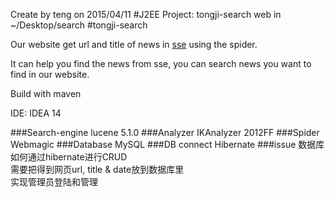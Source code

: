 
Create by teng on 2015/04/11
#J2EE Project: tongji-search
web in ~/Desktop/search
#tongji-search
<p>Our website get url and title of news in <a href="http://sse.tongji.edu.cn">sse</a> using the spider.</p>
<p>It can help you find the news from sse, you can search news you want to find in our website.</p>
<p>Build with maven</p>
<p>IDE: IDEA 14</p>
###Search-engine
lucene 5.1.0
###Analyzer
IKAnalyzer 2012FF
###Spider
Webmagic
###Database
MySQL
###DB connect
Hibernate
###issue
数据库如何通过hibernate进行CRUD
<br>
需要把得到网页url, title & date放到数据库里
<br>
实现管理员登陆和管理